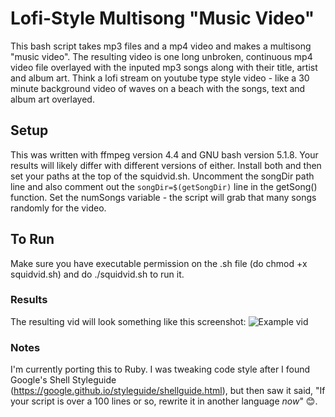 # Lofi-Style Multisong "Music Video"

This bash script takes mp3 files and a mp4 video and makes a multisong "music video". The resulting video is one long unbroken, continuous mp4 video file overlayed with the inputed mp3 songs along with their title, artist and album art. Think a lofi stream on youtube type style video - like a 30 minute background video of waves on a beach with the songs, text and album art overlayed.

## Setup
This was written with ffmpeg version 4.4 and GNU bash version 5.1.8. Your results will likely differ with different versions of either. Install both and then set your paths at the top of the squidvid.sh. Uncomment the songDir path line and also comment out the `songDir=$(getSongDir)` line in the getSong() function. Set the numSongs variable - the script will grab that many songs randomly for the video.

## To Run
Make sure you have executable permission on the .sh file (do chmod +x squidvid.sh) and do ./squidvid.sh to run it.

### Results
The resulting vid will look something like this screenshot:
![Example vid](screenshot-example.png)

### Notes
I'm currently porting this to Ruby. I was tweaking code style after I found Google's Shell Styleguide (https://google.github.io/styleguide/shellguide.html), but then saw it said, "If your script is over a 100 lines or so, rewrite it in another language *now*" 😊.
